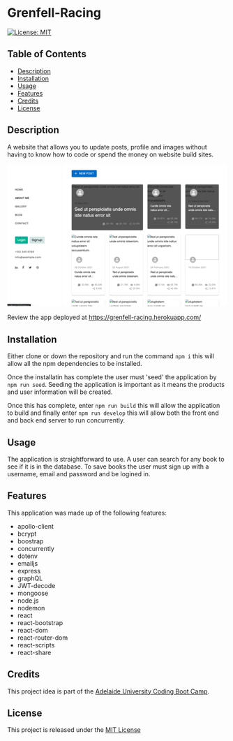 # Grenfell-Racing


[![License: MIT](https://img.shields.io/badge/License-MIT-yellow.svg)](https://opensource.org/licenses/MIT)

## Table of Contents
- [Description](#description)
- [Installation](#installation)
- [Usage](#usage)
- [Features](#features)
- [Credits](#credits)
- [License](#license)



## Description
A website that allows you to update posts, profile and images without having to know how to code or spend the money on website build sites. 

![default](/default.png)

Review the app deployed at https://grenfell-racing.herokuapp.com/

## Installation
Either clone or down the repository and run the command `npm i` this will allow all the npm dependencies to be installed.

Once the installatin has complete the user must 'seed' the application by `npm run seed`. Seeding the application is important as it means the products and user information will be created. 

Once this has complete, enter `npm run build` this will allow the application to build and finally enter `npm run develop` this will allow both the front end and back end server to run concurrently.

## Usage
The application is straightforward to use.
A user can search for any book to see if it is in the database.
To save books the user must sign up with a username, email and password and be logined in.

## Features
This application was made up of the following features:

- apollo-client
- bcrypt
- boostrap
- concurrently 
- dotenv
- emailjs
- express
- graphQL
- JWT-decode
- mongoose
- node.js
- nodemon 
- react
- react-bootstrap
- react-dom
- react-router-dom
- react-scripts
- react-share



## Credits
This project idea is part of the [Adelaide University Coding Boot Camp](https://bootcamps.adelaide.edu.au).


## License
This project is released under the [MIT License](LICENSE)